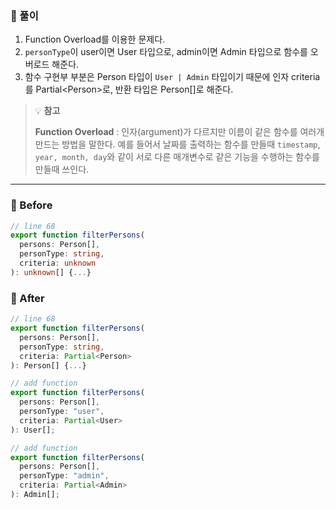 ### 📝 풀이
1. Function Overload를 이용한 문제다.
2. `personType`이 user이면 User 타입으로, admin이면 Admin 타입으로 함수를 오버로드 해준다.
3. 함수 구현부 부분은 Person 타입이 `User | Admin` 타입이기 때문에 인자 criteria를 Partial\<Person>로, 반환 타입은 Person[]로 해준다.

> 💡 **참고**
>
> **Function Overload** : 인자(argument)가 다르지만 이름이 같은 함수를 여러개 만드는 방법을 말한다. 예를 들어서 날짜를 출력하는 함수를 만들때 `timestamp`, `year, month, day`와 같이 서로 다른 매개변수로 같은 기능을 수행하는 함수를 만들때 쓰인다.


---

### 🐤 Before
```ts
// line 68
export function filterPersons(
  persons: Person[],
  personType: string,
  criteria: unknown
): unknown[] {...}
```

### 🐔 After
```ts
// line 68
export function filterPersons(
  persons: Person[],
  personType: string,
  criteria: Partial<Person>
): Person[] {...}

// add function
export function filterPersons(
  persons: Person[],
  personType: "user",
  criteria: Partial<User>
): User[];

// add function
export function filterPersons(
  persons: Person[],
  personType: "admin",
  criteria: Partial<Admin>
): Admin[];
```